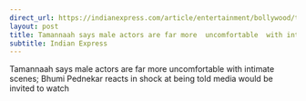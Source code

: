 ```yaml
---
direct_url: https://indianexpress.com/article/entertainment/bollywood/tamannaah-bhatia-intimate-scenes-co-ordinators-bhumi-pednekar-8347182/
layout: post
title: Tamannaah says male actors are far more  uncomfortable  with intimate scenes; Bhumi Pednekar reacts in shock at being told media would be invited to watch
subtitle: Indian Express
---
```


Tamannaah says male actors are far more  uncomfortable  with intimate scenes; Bhumi Pednekar reacts in shock at being told media would be invited to watch